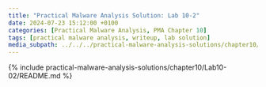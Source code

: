 ```yaml
---
title: "Practical Malware Analysis Solution: Lab 10-2"
date: 2024-07-23 15:12:00 +0100
categories: [Practical Malware Analysis, PMA Chapter 10]
tags: [practical malware analysis, writeup, lab solution]
media_subpath: ../../../practical-malware-analysis-solutions/chapter10/Lab10-02
---
```


{% include practical-malware-analysis-solutions/chapter10/Lab10-02/README.md %}